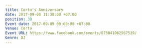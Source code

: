 ```yaml
---
title: Corto's Anniversary
date: 2017-09-08 11:38:00 +07:00
position: 38
Event date: 2017-09-09 00:00:00 +07:00
Venue: Corto
Event URL: https://www.facebook.com/events/875841062567539/
Genre: DJ
---
```


